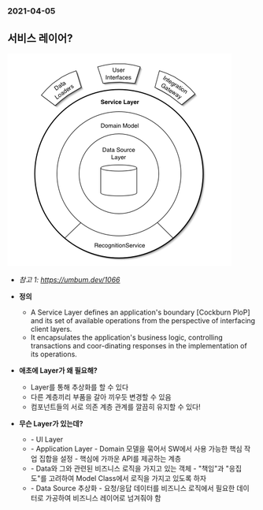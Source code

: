 ### 2021-04-05

## 서비스 레이어?
![serviceLayer](../image/service_layer_2021_04_06.PNG)
- *참고 1: https://umbum.dev/1066*
- __정의__
    - A Service Layer defines an application's boundary [Cockburn PloP] and its set of available operations from the perspective of interfacing client layers.  
    - It encapsulates the application's business logic, controlling transactions and coor-dinating responses in the implementation of its operations.
      
- __애초에 Layer가 왜 필요해?__
    - Layer를 통해 추상화를 할 수 있다
    - 다른 계층끼리 부품을 갈아 끼우듯 변경할 수 있음
    - 컴포넌트들의 서로 의존 계층 관계를 깔끔히 유지할 수 있다!
    
- __무슨 Layer가 있는데?__
    - <Presentation Layer>
        - UI Layer
    - <Service Layer>
        - Application Layer
        - Domain 모델을 묶어서 SW에서 사용 가능한 핵심 작업 집합을 설정
        - 핵심에 가까운 API를 제공하는 계층
    - <Business Layer>
        - Data와 그와 관련된 비즈니스 로직을 가지고 있는 객체
        - "책임"과 "응집도"를 고려하여 Model Class에서 로직을 가지고 있도록 하자
    - <Persistence Layer>
        - Data Source 추상화
        - 요청/응답 데이터를 비즈니스 로직에서 필요한 데이터로 가공하여 비즈니스 레이어로 넘겨줘야 함
